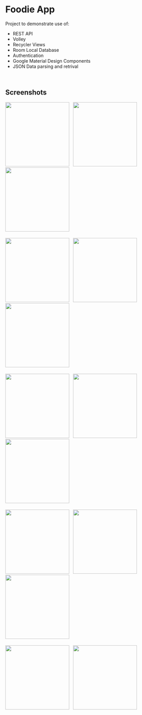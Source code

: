 # Foodie App
Project to demonstrate use of:
  - REST API
  - Volley 
  - Recycler Views
  - Room Local Database
  - Authentication
  - Google Material Design Components
  - JSON Data parsing and retrival
<br>

## Screenshots
<p>
  <img src ="https://github.com/yashas-hm/Foodie/blob/master/images/14.jpg" width = 200/>
  &nbsp
  <img src ="https://github.com/yashas-hm/Foodie/blob/master/images/1.jpg" width = 200/>
  &nbsp
  <img src ="https://github.com/yashas-hm/Foodie/blob/master/images/2.jpg" width = 200/>
  &nbsp
  <br><br>
  <img src ="https://github.com/yashas-hm/Foodie/blob/master/images/3.jpg" width = 200/>
  &nbsp
  <img src ="https://github.com/yashas-hm/Foodie/blob/master/images/4.jpg" width = 200/>
  &nbsp
  <img src ="https://github.com/yashas-hm/Foodie/blob/master/images/5.jpg" width = 200/>
  &nbsp
  <br><br>
  <img src ="https://github.com/yashas-hm/Foodie/blob/master/images/6.jpg" width = 200/>
  &nbsp
  <img src ="https://github.com/yashas-hm/Foodie/blob/master/images/7.jpg" width = 200/>
  &nbsp
  <img src ="https://github.com/yashas-hm/Foodie/blob/master/images/8.jpg" width = 200/>
  &nbsp
  <br><br>
  <img src ="https://github.com/yashas-hm/Foodie/blob/master/images/9.jpg" width = 200/>
  &nbsp
  <img src ="https://github.com/yashas-hm/Foodie/blob/master/images/10.jpg" width = 200/>
  &nbsp
  <img src ="https://github.com/yashas-hm/Foodie/blob/master/images/11.jpg" width = 200/>
  &nbsp
  <br><br>
  <img src ="https://github.com/yashas-hm/Foodie/blob/master/images/12.jpg" width = 200/>
  &nbsp
  <img src ="https://github.com/yashas-hm/Foodie/blob/master/images/13.jpg" width = 200/>
  &nbsp
</p>
